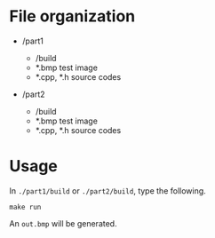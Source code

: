 # File organization

* /part1
	*  /build
	*  *.bmp         test image 
	*  *.cpp, *.h    source codes

* /part2
	*  /build
	*  *.bmp		 test image
	*  *.cpp, *.h	 source codes


# Usage
In `./part1/build` or `./part2/build`, type the following.
```
make run
```
An `out.bmp` will be generated.

